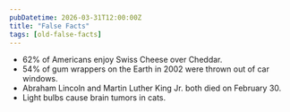 ```yaml
---
pubDatetime: 2026-03-31T12:00:00Z
title: "False Facts"
tags: [old-false-facts]
---
```


- 62% of Americans enjoy Swiss Cheese over Cheddar.
- 54% of gum wrappers on the Earth in 2002 were thrown out of car windows.
- Abraham Lincoln and Martin Luther King Jr. both died on February 30.
- Light bulbs cause brain tumors in cats.
